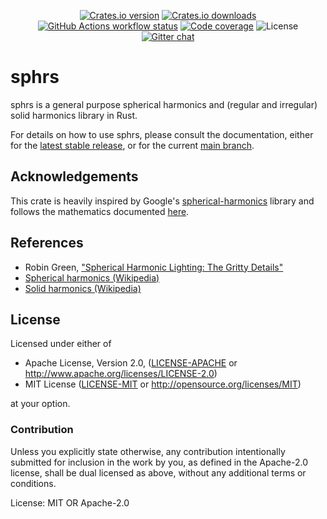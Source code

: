 <p align="center">
  <a href="https://crates.io/crates/sphrs"
    ><img
      src="https://img.shields.io/crates/v/sphrs?style=flat-square"
      alt="Crates.io version"
  /></a>
  <a href="https://crates.io/crates/sphrs"
    ><img
      src="https://img.shields.io/crates/d/sphrs?style=flat-square"
      alt="Crates.io downloads"
  /></a>
  <a href="https://github.com/argmin-rs/sphrs/actions"
    ><img
      src="https://img.shields.io/github/actions/workflow/status/argmin-rs/sphrs/ci.yml?branch=main&label=sphrs CI&style=flat-square"
      alt="GitHub Actions workflow status"
  /></a>
  <a href="https://app.codecov.io/gh/argmin-rs/sphrs/"
    ><img
      src="https://img.shields.io/codecov/c/github/argmin-rs/sphrs/main?style=flat-square"
      alt="Code coverage"
  /></a>
  <img
    src="https://img.shields.io/crates/l/sphrs?style=flat-square"
    alt="License"
  />
  <a href="https://gitter.im/argmin-rs/community"
    ><img
      src="https://img.shields.io/gitter/room/argmin-rs/argmin?style=flat-square"
      alt="Gitter chat"
  /></a>
</p>


# sphrs

sphrs is a general purpose spherical harmonics and (regular and irregular) solid harmonics library in Rust.

For details on how to use sphrs, please consult the documentation, either for the
[latest stable release](https://docs.rs/sphrs/latest/sphrs),
or for the current 
[main branch](https://argmin-rs.github.io/sphrs/sphrs/).

## Acknowledgements

This crate is heavily inspired by Google's
[spherical-harmonics](https://github.com/google/spherical-harmonics) library and follows the
mathematics documented [here](https://theory.cpe.ku.ac.th/~pramook/files/spherical-harmonic-lighting.pdf).

## References

* Robin Green, ["Spherical Harmonic Lighting: The Gritty Details"](https://theory.cpe.ku.ac.th/~pramook/files/spherical-harmonic-lighting.pdf)
* [Spherical harmonics (Wikipedia)](https://en.wikipedia.org/wiki/Spherical_harmonics)
* [Solid harmonics (Wikipedia)](https://en.wikipedia.org/wiki/Spherical_harmonics)

## License

Licensed under either of

  * Apache License, Version 2.0,
    ([LICENSE-APACHE](https://github.com/argmin-rs/argmin/blob/main/LICENSE-APACHE) or
    http://www.apache.org/licenses/LICENSE-2.0)
  * MIT License ([LICENSE-MIT](https://github.com/argmin-rs/argmin/blob/main/LICENSE-MIT) or
    http://opensource.org/licenses/MIT)

at your option.


### Contribution

Unless you explicitly state otherwise, any contribution intentionally submitted for inclusion
in the work by you, as defined in the Apache-2.0 license, shall be dual licensed as above,
without any additional terms or conditions.

License: MIT OR Apache-2.0
